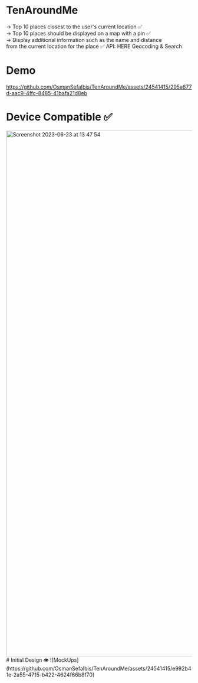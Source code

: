 # TenAroundMe
-> Top 10 places closest to the user's current location ✅ <br />
-> Top 10 places should be displayed on a map with a pin ✅ <br />
-> Display additional information such as the name and distance <br />
    from the current location for the place ✅
API: HERE Geocoding & Search 
# Demo
https://github.com/OsmanSefaIbis/TenAroundMe/assets/24541415/295a677d-aac9-4ffc-8485-41bafa21d8eb
# Device Compatible ✅
<img width="1424" alt="Screenshot 2023-06-23 at 13 47 54" src="https://github.com/OsmanSefaIbis/TenAroundMe/assets/24541415/2fbcdb64-1051-4265-83a5-f4a70f99751c">
# Initial Design 👁️
![MockUps](https://github.com/OsmanSefaIbis/TenAroundMe/assets/24541415/e992b41e-2a55-4715-b422-4624f66b8f70)
